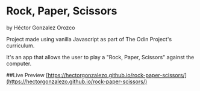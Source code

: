 # Rock, Paper, Scissors
by Héctor Gonzalez Orozco

Project made using vanilla Javascript as part of The Odin Project's curriculum.

It's an app that allows the user to play a "Rock, Paper, Scissors" against the computer.

##Live Preview
[https://hectorgonzalezo.github.io/rock-paper-scissors/](https://hectorgonzalezo.github.io/rock-paper-scissors/)
